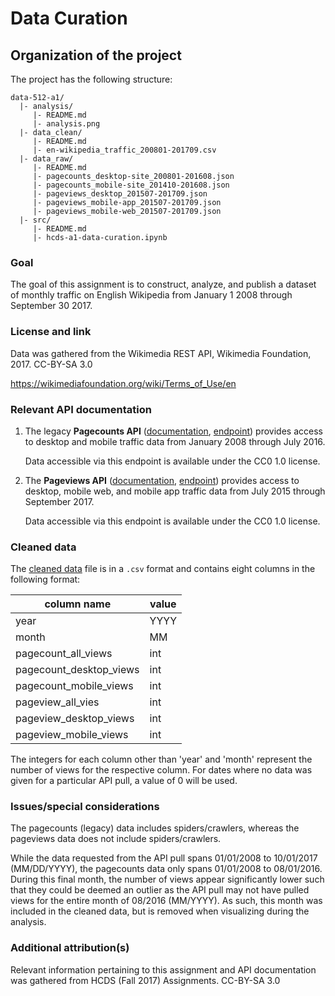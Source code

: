 # Data Curation

## Organization of the project

The project has the following structure:

```
data-512-a1/
  |- analysis/
     |- README.md
     |- analysis.png
  |- data_clean/
     |- README.md
     |- en-wikipedia_traffic_200801-201709.csv
  |- data_raw/
     |- README.md
     |- pagecounts_desktop-site_200801-201608.json 
     |- pagecounts_mobile-site_201410-201608.json 
     |- pageviews_desktop_201507-201709.json 
     |- pageviews_mobile-app_201507-201709.json 
     |- pageviews_mobile-web_201507-201709.json 
  |- src/
     |- README.md
     |- hcds-a1-data-curation.ipynb
```

### Goal

The goal of this assignment is to construct, analyze, and publish a dataset of monthly traffic on English Wikipedia from January 1 2008 through September 30 2017.

### License and link

Data was gathered from the Wikimedia REST API, Wikimedia Foundation, 2017. CC-BY-SA 3.0

https://wikimediafoundation.org/wiki/Terms_of_Use/en

### Relevant API documentation

1. The legacy __Pagecounts API__ ([documentation](https://wikitech.wikimedia.org/wiki/Analytics/AQS/Legacy_Pagecounts), <a href="https://wikimedia.org/api/rest_v1/#!/Pagecounts_data_(legacy)/get_metrics_legacy_pagecounts_aggregate_project_access_site_granularity_start_end">endpoint</a>) provides access to desktop and mobile traffic data from January 2008 through July 2016.

	Data accessible via this endpoint is available under the CC0 1.0 license.

2. The __Pageviews API__ ([documentation](https://wikitech.wikimedia.org/wiki/Analytics/AQS/Pageviews), [endpoint](https://wikimedia.org/api/rest_v1/#!/Pageviews_data/get_metrics_pageviews_aggregate_project_access_agent_granularity_start_end)) provides access to desktop, mobile web, and mobile app traffic data from July 2015 through September 2017.

	Data accessible via this endpoint is available under the CC0 1.0 license.

### Cleaned data

The [cleaned data](/data_clean) file is in a `.csv` format and contains eight columns in the following format:

column name | value
--- | ---
year | YYYY
month | MM
pagecount_all_views | int
pagecount_desktop_views | int
pagecount_mobile_views | int
pageview_all_vies | int
pageview_desktop_views | int
pageview_mobile_views | int

The integers for each column other than 'year' and 'month' represent the number of views for the respective column. For dates where no data was given for a particular API pull, a value of 0 will be used.

### Issues/special considerations

The pagecounts (legacy) data includes spiders/crawlers, whereas the pageviews data does not include spiders/crawlers.

While the data requested from the API pull spans 01/01/2008 to 10/01/2017 (MM/DD/YYYY), the pagecounts data only spans 01/01/2008 to 08/01/2016. During this final month, the number of views appear significantly lower such that they could be deemed an outlier as the API pull may not have pulled views for the entire month of 08/2016 (MM/YYYY). As such, this month was included in the cleaned data, but is removed when visualizing during the analysis.

### Additional attribution(s)

Relevant information pertaining to this assignment and API documentation was gathered from HCDS (Fall 2017) Assignments. CC-BY-SA 3.0
